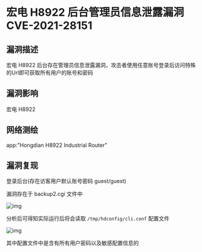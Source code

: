 # 宏电 H8922 后台管理员信息泄露漏洞 CVE-2021-28151

## 漏洞描述

宏电 H8922 后台存在管理员信息泄露漏洞，攻击者使用任意账号登录后访问特殊的Url即可获取所有用户的账号和密码

## 漏洞影响

<a-checkbox checked>宏电 H8922</a-checkbox></br>

## 网络测绘

<a-checkbox checked>app:"Hongdian H8922 Industrial Router"</a-checkbox></br>

## 漏洞复现

登录后台(存在访客用户默认账号密码 guest/guest)

漏洞存在于 backup2.cgi 文件中



![img](https://security-1310978225.cos.ap-beijing.myqcloud.com/public/img/hd-4.png)



分析后可得知实际运行后将会读取 `/tmp/hdconfig/cli.conf` 配置文件



![img](https://security-1310978225.cos.ap-beijing.myqcloud.com/public/img/hd-5.png)



其中配置文件中是含有所有用户密码以及敏感配置信息的